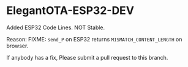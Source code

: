 # ElegantOTA-ESP32-DEV

Added ESP32 Code Lines.  NOT Stable.

Reason:
FIXME: `send_P` on ESP32 returns `MISMATCH_CONTENT_LENGTH` on browser.


If anybody has a fix, Please submit a pull request to this branch.